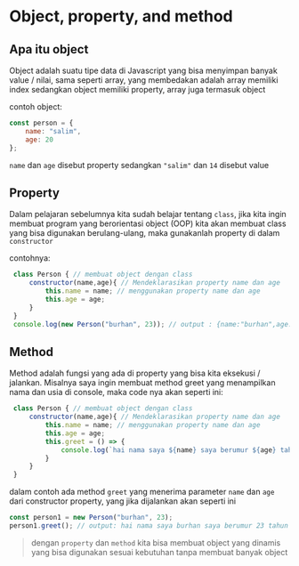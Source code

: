 # Object, property, and method

## Apa itu object

Object adalah suatu tipe data di Javascript yang bisa menyimpan banyak value / nilai, sama seperti array, yang membedakan adalah array memiliki index sedangkan object memiliki property, array juga termasuk object

contoh object:
```js
const person = {
    name: "salim",
    age: 20
};
```
`name` dan `age` disebut property sedangkan `"salim"` dan `14` disebut value

## Property

Dalam pelajaran sebelumnya kita sudah belajar tentang `class`, jika kita ingin membuat program yang berorientasi object (OOP) kita akan membuat class yang bisa digunakan berulang-ulang, maka gunakanlah property di dalam `constructor`

contohnya:
```js
 class Person { // membuat object dengan class
     constructor(name,age){ // Mendeklarasikan property name dan age
         this.name = name; // menggunakan property name dan age
         this.age = age;
     }
 }
 console.log(new Person("burhan", 23)); // output : {name:"burhan",age: 23}
```

## Method 

Method adalah fungsi yang ada di property yang bisa kita eksekusi / jalankan. Misalnya saya ingin membuat method greet yang menampilkan nama dan usia di console, maka code nya akan seperti ini:
```js
 class Person { // membuat object dengan class
     constructor(name,age){ // Mendeklarasikan property name dan age
         this.name = name; // menggunakan property name dan age
         this.age = age;
         this.greet = () => {
             console.log(`hai nama saya ${name} saya berumur ${age} tahun`)
         }
     }
 }

```
dalam contoh ada method `greet` yang menerima parameter `name` dan `age` dari  constructor property, yang jika dijalankan akan seperti ini
```js
const person1 = new Person("burhan", 23);
person1.greet(); // output: hai nama saya burhan saya berumur 23 tahun
```

> dengan `property` dan `method` kita bisa membuat object yang dinamis yang bisa digunakan sesuai kebutuhan tanpa membuat banyak object